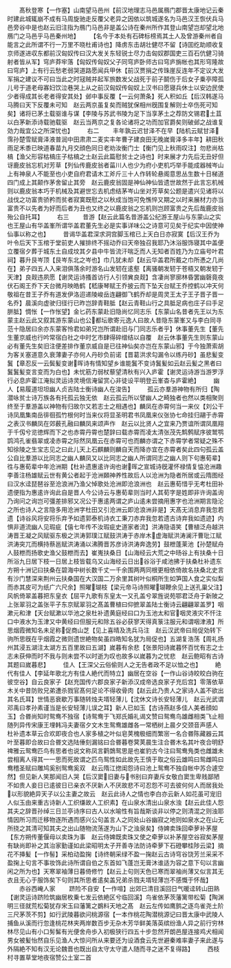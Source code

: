 <!-- { "loadSidebar": true } -->
　　髙秋登寒【一作塞】山南望马邑州【前汉地理志马邑属鴈门郡晋太康地记云秦时建此城辄崩不成有马周旋驰走反覆父老异之因依以筑城遂名为马邑汉王恢伏兵马邑旁谷中是也赵云旧注指为鴈门马邑非是盖公诗在秦州所作其登山南望岂却望北地鴈门之马邑乎马邑秦州地】
　　【名今于本处有石碑标榜焉其土人及曾游秦州者自能言之此所谓不行一万里不晓杜甫诗也】降虏东击胡壮健尽不留【诗囬纥助顺收复京师遂进収东都前汉匈奴传曰汉大发关东轻锐士尽力击匈奴郡国吏三百石伉健习骑射者皆从军】穹庐莽牢落【匈奴传匈奴父子同穹庐卧师古曰穹庐旃帐也其形穹隆故曰穹庐】上有行云愁老弱哭道路愿闻兵甲休【前汉贾捐之传珠崖反连年不定议大发军捐之建议不可曰当此之时冦贼并起军旅数发父战死于前子鬬伤于后女子乗亭障孤儿号于道老母寡妇饮泣巷哭上从之前汉匈奴传匈奴上汉书曰愿寝兵休士以安边民使少者得成其长老者得安其处】邺中事反覆【一云何萧条】死人积如丘【后汉韩遂马马腾曰天下反覆未可知　赵云两京虽复矣而贼犹保相州旣围复解则士卒伤死可知矣】诸将已茅土载驱谁与谋【李陵与苏武书陵为足下当享茅土之荐防文锡君土苴以白茅新添诗载驰载驱　赵云当两京之复各论诸将之功而加官爵矣则破邺之战谁复効力哉宜公之所深忧也】
　　右二
　　丰年孰云迟甘泽不在早【陆机云赋甘泽霈孙楚雪赋膏泽液普润中田肃肃二麦实丰年曹子建良田无晚嵗膏泽多丰年】耕田秋雨足禾黍已映道春苗九月交顔色同日老劝汝衡门士【衡门见上秋雨叹注】勿悲尚枯槁【渔父形容枯槁庄子枯槁之士赵云此篇慰贫士之诗也】时来展才力先后无丑好但讶鹿皮翁忘机对芳草【列仙传鹿皮翁者菑川人也少为府小吏机巧举手能成器械岑山上有神泉人不能至也小吏自府君请木工斧斤三十人作转轮悬阁意思丛生数十日梯道四门成上其颠作茅舍留止其旁　赵云鹿皮翁固是神仙神仙皆遗世故然于此言忘机械则以鹿皮翁本巧于机械及其避世忘去机虑结茅岑山坐对芳草矣公题是遣兴见诸将以战伐之功富贵骄矜而贫者寂寞既慰之以秋成当饱可免憔悴又期之以时来展材力亦当富贵不以先者为好而后者为丑也又终之以鹿皮翁之忘机则岂顾富贵之先后哉鹿皮翁殆公自托耳】
　　右三
　　昔游【赵云此篇名昔游盖公纪游王屋山与东蒙山之实也王屋山有华盖峯所谓华盖君董先生必是实事详味公之诗意可见矣于纪实中因使神仙事以称之也】
　　昔谒华盖君深求洞宫脚玉棺已上天白日亦寂寞【后汉王乔为叶令后天下玉棺于堂前吏人摧排终不摇动乔曰天帝独召我耶乃沐浴服饰寝其中盖便立覆宿夕葬于城东土自成坟其夕县中牛皆流汗喘乏而人无知者百姓乃为立庙号叶君祠】暮升艮岑顶【艮岑东北之岑也】巾几犹未却【赵云华盖君所戴之巾所慿之几尚在】弟子四五人入来泪俱落余时游名山发轫在逺壑【离骚朝发轫于苍梧又朝发轫于天津】良觌违夙愿【谢灵运诗搔首访行人引领兾良觌】含凄尚寥廓林昏罢幽磬竟夜伏石阁王乔下天台微月映皓鹤【嵇康琴赋王乔披云而下坠天台赋王乔控鹤以冲天何敬祖在昔王子乔有道发伊洛迢递陵峻岳连翩御飞鹤乔却是周灵王太子王子晋子晋一名乔】晨溪向虚驶归径行已昨岂辞青鞋胝【赵云青鞋山行之具胝足病也庄子曰手足胼胝】惆怅【一作怅望】金匕药东蒙赴旧隐尚忆同志乐【东蒙山名昔者先王以为东蒙主赵云此又叙其游东蒙山也公都坛歌寄元逸人曰故人昔隐东蒙峯又与李白同寻范十隐居曰余亦东蒙客怜君如弟兄岂所谓赴旧与冂同志乐者乎】休事董先生【董先生董京威也行吟常宿白社之中时乞市肆得碎缯结以自覆　赵云休事董先生则东蒙山必有董先生矣旧注便差排作董京威自是已往神仙矣亦岂在东蒙山邪】于今独萧索胡为客关塞道意久衰薄妻子亦何人丹砂负前诺【晋葛洪求勾漏令以练丹砂】虽悲髪变鬒【章忍反一云鬓髪变谢晖诗有情知望乡谁能鬒不变诗鬒髪如云赵云髪之黑者曰鬒鬒髪变言变而为白也】未忧筋力弱杖藜望清秋有兴入庐霍【谢灵运诗游当游罗浮行必息庐霍江淹拟灵运诗灵境信淹留赏心非徒设平明登云峯杳与庐霍絶】
　　幽人【易履道坦坦幽人贞吉陆士衡诗幽人在浚告】
　　孤云亦羣游神物有所归【陶潜咏贫士诗万族各有托孤云独无依　赵云孤云所以譬幽人之畸独者也然以类相聚则终至于羣游盖以神物有归故尔又若志士之相遇也】麟凤在赤霄何当一来仪【刘公干诗凤凰集南岳徘徊孤竹根何时当来仪将显圣明君书凤凰来仪张协七命挂归翮于赤霄之表汉书麟凤在郊薮孔融曰麟凤来颂声作　赵云以比贤人之宜来乃贾谊所谓凤凰翔于千仭兮览徳辉而下之也赤霄丹霄也楚辞曰载赤霄而凌太清张茂先鹪鹩赋序彼鹫鹗鹍鸿孔雀翡翠或凌赤霄之际然凤凰云在赤霄可也而麟亦谓之下赤霄学者常疑之殊不知徐陵之生宝志见之曰此儿天上石麒麟则麟自天而降亦宜在赤霄者矣此四句孤云盖公自比羣游以比同志之幽人麟凤又以比同志之幽人所谓同志之幽人则下句惠荀辈】徃与惠荀辈中年沧洲期【杜补遗惠逺许询也谢晖之宣城诗旣灌怀禄情复恊沧洲趣李善注杨雄赋云世有黄公者起于沧洲頥神养性故后人以沧洲为隐者所居或云隋图经曰汉水迳琵琶谷至沧浪洲乃渔父悼歌处沧洲即沧浪洲也　赵云惠荀惜乎无考杜田补遗便指为惠逺许询此自是晋人今公诗云与惠荀辈则当时人其荀字是姓即非许询盖询乃询问之询岂可彊差排邪又况公于惠逺两谓之庐山逺未尝摘用惠字也沧洲期言隐沦之所也诗人之言隐多用沧洲字杜田又引沧洲云即沧浪洲非是】天髙无消息弃我忽若遗【诗谷风将安将乐弃予如遗郭泰机诗衣工秉刀赤弃我忽若遗古诗弃我如遗迹】内惧非道流幽人见瑕疵【僖七年传不汝瑕疵史道家者流】洪涛隐语笑【曹植泛舟越洪涛晋王凝之风赋驱东极之洪涛郭璞江赋鼓洪涛于赤岸木虚海赋洪涛澜汗曹玭江赋洪涛突兀而横持蔡邕赋洪涛涌以沸腾晋苏彦诗洪涛奔逸劳】鼓枻蓬莱池【孙楚赋舟人鼓枻而扬歌史渔父鼓枻而去】崔嵬扶桑日【山海经云大荒之中旸谷上有扶桑十日所浴九日居下枝一日居上枝皆载乌又山海经云日出谷浴于咸池拂于扶桑杜补遗东方朔十洲记曰扶桑在碧海中树长数千丈一千余围两两同根更相依倚故名扶桑北史言有沙门慧深来荆州云扶桑国在大汉国二万余里其树叶似桐所生如笋国人食之实似梨而赤其皮可为纸广六尺余】照曜瑚枝【梁元帝马诗照曜瑚鞭余见上送孔巢父注】风帆倚翠盖暮把东皇衣【屈平九歌有东皇太一又孔盖兮翠旌说苑鄂君泛舟于新陂之上张翠羽之盖张平子东京赋翠羽之髙盖曹植曰仰摭翠盖陆士衡诗云翩翩翠盖罗】咽漱元和津【天台赋漱以华池之泉杜补遗黄庭经曰口为玉池太和官咽灵液灾不忓注口中液水为玉津又中黄经曰但服元和除五谷必获寥天得真箓注服元和谓咽津液】所思烟霞微知名未足称促商山芝【见上喜晴及洗兵马注　赵云汉武帝曰局促効转下驹所思旣在乎烟霞之微则遗世絶物矣虽四皓知名犹为局促也】五湖复浩荡【周礼扬州其浸五湖注太湖方五百里故曰五湖】嵗暮有余悲【张景阳诗嵗暮怀百忧有志之士志未获伸而时不我与则未尝不以时逝为叹也故多以嵗暮为之忧悲　赵云鲍昭有古诗其题曰嵗暮悲】
　　佳人【王深父云俗偷则人之无告者政不足以恤之也】
　　絶代有佳人【李延年歌北方有佳人絶代而特立】幽居在空谷【一作山谷诗皎皎白驹在彼空谷】自云良家子【赵充国传六郡良家子新添汉成帝选良家子充后宫】零落依草木关中昔防败兄弟遭杀戮官髙何足论不得收骨肉【赵云此乃贵人之家诗人盖不欲出其名氏耳】世情恶衰歇万事随转烛夫壻轻薄儿【沈休文诗长安轻薄儿　赵云光武谓邓禹曰孝孙素谨当是长安轻薄儿误之耳】新人已如玉【古诗燕赵多佳人美者顔如玉】合昬尚知时鸳鸯不独宿【诗鸳鸯于飞郑氏婚礼谒文赞曰鸳鸯鸟雄雌相类飞止相随列异传宋康王埋韩冯夫妻宿夕文木生鸳鸯雄雌各一常栖树上晨夕交颈音声感人　杜补遗本草云合欢即夜合也人家多植之叶似皂荚槐极细而繁宻一名合昬陈藏器云其叶至暮即合故曰合昬文选陆倕刻漏铭曰合昬暮卷蓂荚晨生注合昬木名其叶夜合明舒禆雅云鸳鸯匹鸟有思者也说文称凤言鹳鵱鸳思是也崔豹古今注曰鸳鸯鳬类也雌雄未尝相离人得其一一思而死故谓之匹鸟鸳性如此故先王慎于取之俗云雄鸣曰鸳雌鸣曰鸯稽圣赋曰雕鸠奚别鸳鸯奚双　赵云隋江揔闺怨诗曰池上鸳鸯不独自帐中苏合遽空然】但见新人笑那闻旧人哭【后汉窦旧妻与书别曰弃妻斥女敬白窦生卑贱鄙陋不如贵人妾日已逺彼日已亲衣不厌新人不厌故悲不可忍怨不可去彼何何人而居我处以形貌絶异天子以公主妻之故云　赵云此诗人之情也李白亦云新人如花虽可宠旧人似玉由来重古诗新人工织缣故人工织素】在山泉水清出山泉水浊【赵云此佳人怨其夫之辞晋孙绰三日兰亭诗序曰古人以水喻性有旨哉斯谈非以停之则清混之则浊耶情因所习而迁移物逐所遇而感兴公句盖言人之同处山谷幽寂之地则如泉水之在山无所挠之其清可知其夫之出山随物流荡遂为山下之浊泉矣】侍婢卖珠回牵萝补茅屋【东方朔传董偃母以卖珠为事　赵云侍婢既卖珠又使之牵萝以补茅屋空谷寂矣茅屋有缺尚即补之其治家勤谨如此梁昭明太子开善寺法防诗牵萝下石磴攀桂陟云梁】摘花不挿髪【一作髻】采柏动盈掬【诗终朝采绿不盈一掬赵云古诗穹谷饶芳兰采采不盈掬上句言不事妆饰此诗所谓自伯之东首如飞蓬岂无膏沐谁适为容之意下句以言幽闲之所为也】天寒翠袖薄日暮倚修竹【赵云上句则天色已寒而翠袖尚薄又似言其无衣且无心于服饰矣下句则其所思者逺矣盖兄弟杀戮夫壻轻薄岂不感慨于怀哉】
　　赤谷西崦人家
　　跻险不自安【一作喧】出郊已清目溪回日气暖迳转山田熟【谢灵运诗跻险筑幽居枚乗七发云依絶区兮临回溪】鸟雀依茅茨藩篱带松菊【陶渊明三径就荒松菊犹存宋玉曰藩篱之鷃料天地之髙　赵云左传如鹰鹯之逐鸟雀尧土阶三尺茅茨不剪】如行武陵暮欲问桃源宿【一本作桃花陶潜桃源记曰晋太康中武陵人捕鱼从溪而行忽逢桃花林夹两岸数百步无杂木芳华鲜美落英缤纷渔人异之前行穷林林尽见山有小口髣髴有光便舍舟歩入初极狭行四五十步忽然开朗邑屋连接鸡犬相闻男女被髪怡然自乐见渔人大惊问所从来要还为设酒食云先世避秦难率妻子来此遂与外隔絶不知有汉无论魏晋也既出自太守太守遣人随而寻之迷不复得路】
　　西枝村寻置草堂地夜宿赞公土室二首

